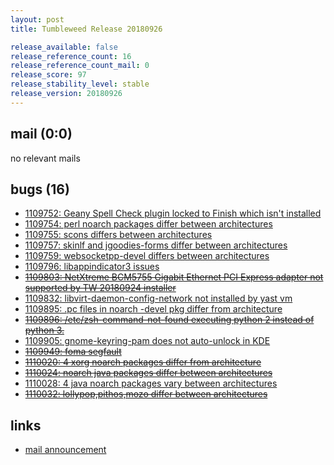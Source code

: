 ```yaml
---
layout: post
title: Tumbleweed Release 20180926

release_available: false
release_reference_count: 16
release_reference_count_mail: 0
release_score: 97
release_stability_level: stable
release_version: 20180926
---
```


## mail (0:0)

no relevant mails

## bugs (16)

<!--more-->

- [1109752: Geany Spell Check plugin locked to Finish which isn't installed](https://bugzilla.opensuse.org/show_bug.cgi?id=1109752)
- [1109754: perl noarch packages differ between architectures](https://bugzilla.opensuse.org/show_bug.cgi?id=1109754)
- [1109755: scons differs between architectures](https://bugzilla.opensuse.org/show_bug.cgi?id=1109755)
- [1109757: skinlf and jgoodies-forms differ between architectures](https://bugzilla.opensuse.org/show_bug.cgi?id=1109757)
- [1109759: websocketpp-devel differs between architectures](https://bugzilla.opensuse.org/show_bug.cgi?id=1109759)
- [1109796: libappindicator3 issues](https://bugzilla.opensuse.org/show_bug.cgi?id=1109796)
- ~~[1109803: NetXtreme BCM5755 Gigabit Ethernet PCI Express adapter not supported by TW 20180924 installer](https://bugzilla.opensuse.org/show_bug.cgi?id=1109803)~~
- [1109832: libvirt-daemon-config-network not installed by yast vm](https://bugzilla.opensuse.org/show_bug.cgi?id=1109832)
- [1109895: .pc files in noarch -devel pkg differ from architecture](https://bugzilla.opensuse.org/show_bug.cgi?id=1109895)
- ~~[1109896: /etc/zsh-command-not-found executing python 2 instead of python 3.](https://bugzilla.opensuse.org/show_bug.cgi?id=1109896)~~
- [1109905: gnome-keyring-pam does not auto-unlock in KDE](https://bugzilla.opensuse.org/show_bug.cgi?id=1109905)
- ~~[1109949: foma segfault](https://bugzilla.opensuse.org/show_bug.cgi?id=1109949)~~
- ~~[1110020: 4 xorg noarch packages differ from architecture](https://bugzilla.opensuse.org/show_bug.cgi?id=1110020)~~
- ~~[1110024: noarch java packages differ between architectures](https://bugzilla.opensuse.org/show_bug.cgi?id=1110024)~~
- [1110028: 4 java noarch packages vary between architectures](https://bugzilla.opensuse.org/show_bug.cgi?id=1110028)
- ~~[1110032: lollypop,pithos,mozo differ between architectures](https://bugzilla.opensuse.org/show_bug.cgi?id=1110032)~~



## links

- [mail announcement](https://lists.opensuse.org/opensuse-factory/2018-09/msg00218.html)
